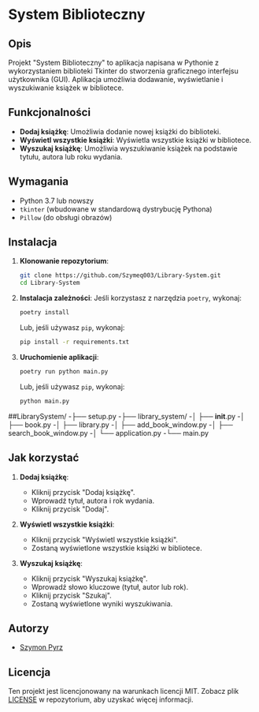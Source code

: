 # System Biblioteczny

## Opis
Projekt "System Biblioteczny" to aplikacja napisana w Pythonie z wykorzystaniem biblioteki Tkinter do stworzenia graficznego interfejsu użytkownika (GUI). Aplikacja umożliwia dodawanie, wyświetlanie i wyszukiwanie książek w bibliotece.

## Funkcjonalności
- **Dodaj książkę**: Umożliwia dodanie nowej książki do biblioteki.
- **Wyświetl wszystkie książki**: Wyświetla wszystkie książki w bibliotece.
- **Wyszukaj książkę**: Umożliwia wyszukiwanie książek na podstawie tytułu, autora lub roku wydania.

## Wymagania
- Python 3.7 lub nowszy
- `tkinter` (wbudowane w standardową dystrybucję Pythona)
- `Pillow` (do obsługi obrazów)

## Instalacja
1. **Klonowanie repozytorium**:
    ```sh
    git clone https://github.com/Szymeq003/Library-System.git
    cd Library-System
    ```

2. **Instalacja zależności**:
    Jeśli korzystasz z narzędzia `poetry`, wykonaj:
    ```sh
    poetry install
    ```

    Lub, jeśli używasz `pip`, wykonaj:
    ```sh
    pip install -r requirements.txt
    ```

3. **Uruchomienie aplikacji**:
    ```sh
    poetry run python main.py
    ```

    Lub, jeśli używasz `pip`, wykonaj:
    ```sh
    python main.py
    ```

##LibrarySystem/
-├── setup.py
-├── library_system/
-│   ├── __init__.py
-│   ├── book.py
-│   ├── library.py
-│   ├── add_book_window.py
-│   ├── search_book_window.py
-│   └── application.py
-└── main.py



## Jak korzystać
1. **Dodaj książkę**:
    - Kliknij przycisk "Dodaj książkę".
    - Wprowadź tytuł, autora i rok wydania.
    - Kliknij przycisk "Dodaj".

2. **Wyświetl wszystkie książki**:
    - Kliknij przycisk "Wyświetl wszystkie książki".
    - Zostaną wyświetlone wszystkie książki w bibliotece.

3. **Wyszukaj książkę**:
    - Kliknij przycisk "Wyszukaj książkę".
    - Wprowadź słowo kluczowe (tytuł, autor lub rok).
    - Kliknij przycisk "Szukaj".
    - Zostaną wyświetlone wyniki wyszukiwania.

## Autorzy
- [Szymon Pyrz](https://github.com/Szymeq003)

## Licencja
Ten projekt jest licencjonowany na warunkach licencji MIT. Zobacz plik [LICENSE](LICENSE) w repozytorium, aby uzyskać więcej informacji.
